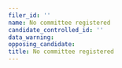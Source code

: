 ```yaml
---
filer_id: ''
name: No committee registered
candidate_controlled_id: ''
data_warning: 
opposing_candidate: 
title: No committee registered
---
```

